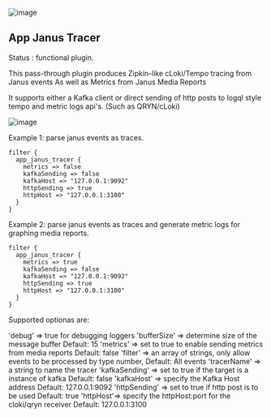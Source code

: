 ![image](https://user-images.githubusercontent.com/1423657/167949173-7ff587b8-9ebf-4f1c-9430-2121518405b7.png)

App Janus Tracer
---

Status : functional plugin.

This pass-through plugin produces Zipkin-like cLoki/Tempo tracing from Janus events
As well as Metrics from Janus Media Reports

It supports either a Kafka client or direct sending of http posts to logql style
tempo and metric logs api's. (Such as QRYN/cLoki)

![image](https://user-images.githubusercontent.com/1423657/167948823-a6369a07-2e84-48d0-bd82-4a801ddf0d76.png)


Example 1: parse janus events as traces.
````
filter {
  app_janus_tracer {
    metrics => false
    kafkaSending => false
    kafkaHost => "127.0.0.1:9092"
    httpSending => true
    httpHost => "127.0.0.1:3100"
  }
}
`````

Example 2: parse janus events as traces and generate metric logs for graphing media reports.
````
filter {
  app_janus_tracer {
    metrics => true
    kafkaSending => false
    kafkaHost => "127.0.0.1:9092"
    httpSending => true
    httpHost => "127.0.0.1:3100"
  }
}
`````

Supported optionas are:

'debug' => true for debugging loggers
'bufferSize' => determine size of the message buffer Default: 15
'metrics' => set to true to enable sending metrics from media reports Default: false
'filter' => an array of strings, only allow events to be processed by type number, Default: All events
'tracerName' => a string to name the tracer
'kafkaSending' => set to true if the target is a instance of kafka Default: false
'kafkaHost' => specify the Kafka Host address Default: 127.0.0.1:9092
'httpSending' => set to true if http post is to be used Default: true
'httpHost'=> specify the httpHost:port for the cloki/qryn receiver Default: 127.0.0.1:3100
